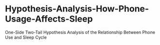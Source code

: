# Hypothesis-Analysis-How-Phone-Usage-Affects-Sleep
One-Side Two-Tail Hypothesis Analysis of the Relationship Between Phone Use and Sleep Cycle 
